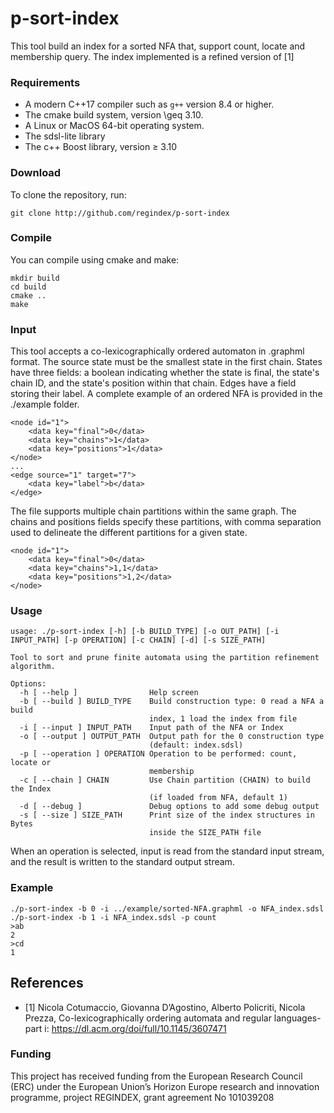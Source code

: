 # p-sort-index

This tool build an index for a sorted NFA that, support count, locate and membership query. The index implemented is a refined version of [1]

### Requirements

* A modern C++17 compiler such as `g++` version 8.4 or higher.
* The cmake build system, version \geq 3.10.
* A Linux or MacOS 64-bit operating system.
* The sdsl-lite library
* The c++ Boost library, version $\geq$ 3.10

### Download

To clone the repository, run:

```console
git clone http://github.com/regindex/p-sort-index
```

### Compile

You can compile using cmake and make:

```console
mkdir build
cd build
cmake ..
make
```

### Input

This tool accepts a co-lexicographically ordered automaton in .graphml format. The source state must be the smallest state in the first chain.  States have three fields: a boolean indicating whether the state is final, the state's chain ID, and the state's position within that chain. Edges have a field storing their label.  A complete example of an ordered NFA is provided in the ./example folder.
```
<node id="1">
    <data key="final">0</data>
    <data key="chains">1</data>
    <data key="positions">1</data>
</node>
...
<edge source="1" target="7">
    <data key="label">b</data>
</edge>
```
The file supports multiple chain partitions within the same graph.  The chains and positions fields specify these partitions, with comma separation used to delineate the different partitions for a given state.
```
<node id="1">
    <data key="final">0</data>
    <data key="chains">1,1</data>
    <data key="positions">1,2</data>
</node>
```

### Usage

```
usage: ./p-sort-index [-h] [-b BUILD_TYPE] [-o OUT_PATH] [-i INPUT_PATH] [-p OPERATION] [-c CHAIN] [-d] [-s SIZE_PATH]

Tool to sort and prune finite automata using the partition refinement algorithm.

Options:
  -h [ --help ]                Help screen
  -b [ --build ] BUILD_TYPE    Build construction type: 0 read a NFA a build 
                               index, 1 load the index from file
  -i [ --input ] INPUT_PATH    Input path of the NFA or Index
  -o [ --output ] OUTPUT_PATH  Output path for the 0 construction type 
                               (default: index.sdsl)
  -p [ --operation ] OPERATION Operation to be performed: count, locate or 
                               membership
  -c [ --chain ] CHAIN         Use Chain partition (CHAIN) to build the Index 
                               (if loaded from NFA, default 1)
  -d [ --debug ]               Debug options to add some debug output
  -s [ --size ] SIZE_PATH      Print size of the index structures in Bytes 
                               inside the SIZE_PATH file
```

When an operation is selected, input is read from the standard input stream, and the result is written to the standard output stream.

### Example

```
./p-sort-index -b 0 -i ../example/sorted-NFA.graphml -o NFA_index.sdsl
./p-sort-index -b 1 -i NFA_index.sdsl -p count
>ab
2
>cd
1
```

## References

- [1] Nicola Cotumaccio, Giovanna D’Agostino, Alberto Policriti, Nicola Prezza, Co-lexicographically ordering automata and regular languages-part i: https://dl.acm.org/doi/full/10.1145/3607471

### Funding

This project has received funding from the European Research Council (ERC) under the European Union’s Horizon Europe research and innovation programme, project REGINDEX, grant agreement No 101039208
